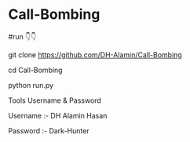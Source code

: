 # Call-Bombing

#run 👇👇

git clone https://github.com/DH-Alamin/Call-Bombing

cd Call-Bombing

python run.py

Tools Username & Password 

Username :- DH Alamin Hasan

Password :- Dark-Hunter
